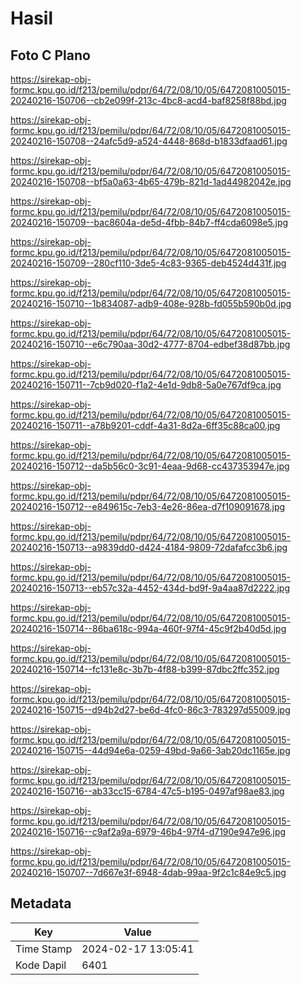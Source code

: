 # Hasil

## Foto C Plano

https://sirekap-obj-formc.kpu.go.id/f213/pemilu/pdpr/64/72/08/10/05/6472081005015-20240216-150706--cb2e099f-213c-4bc8-acd4-baf8258f88bd.jpg

https://sirekap-obj-formc.kpu.go.id/f213/pemilu/pdpr/64/72/08/10/05/6472081005015-20240216-150708--24afc5d9-a524-4448-868d-b1833dfaad61.jpg

https://sirekap-obj-formc.kpu.go.id/f213/pemilu/pdpr/64/72/08/10/05/6472081005015-20240216-150708--bf5a0a63-4b65-479b-821d-1ad44982042e.jpg

https://sirekap-obj-formc.kpu.go.id/f213/pemilu/pdpr/64/72/08/10/05/6472081005015-20240216-150709--bac8604a-de5d-4fbb-84b7-ff4cda6098e5.jpg

https://sirekap-obj-formc.kpu.go.id/f213/pemilu/pdpr/64/72/08/10/05/6472081005015-20240216-150709--280cf110-3de5-4c83-9365-deb4524d431f.jpg

https://sirekap-obj-formc.kpu.go.id/f213/pemilu/pdpr/64/72/08/10/05/6472081005015-20240216-150710--1b834087-adb9-408e-928b-fd055b590b0d.jpg

https://sirekap-obj-formc.kpu.go.id/f213/pemilu/pdpr/64/72/08/10/05/6472081005015-20240216-150710--e6c790aa-30d2-4777-8704-edbef38d87bb.jpg

https://sirekap-obj-formc.kpu.go.id/f213/pemilu/pdpr/64/72/08/10/05/6472081005015-20240216-150711--7cb9d020-f1a2-4e1d-9db8-5a0e767df9ca.jpg

https://sirekap-obj-formc.kpu.go.id/f213/pemilu/pdpr/64/72/08/10/05/6472081005015-20240216-150711--a78b9201-cddf-4a31-8d2a-6ff35c88ca00.jpg

https://sirekap-obj-formc.kpu.go.id/f213/pemilu/pdpr/64/72/08/10/05/6472081005015-20240216-150712--da5b56c0-3c91-4eaa-9d68-cc437353947e.jpg

https://sirekap-obj-formc.kpu.go.id/f213/pemilu/pdpr/64/72/08/10/05/6472081005015-20240216-150712--e849615c-7eb3-4e26-86ea-d7f109091678.jpg

https://sirekap-obj-formc.kpu.go.id/f213/pemilu/pdpr/64/72/08/10/05/6472081005015-20240216-150713--a9839dd0-d424-4184-9809-72dafafcc3b6.jpg

https://sirekap-obj-formc.kpu.go.id/f213/pemilu/pdpr/64/72/08/10/05/6472081005015-20240216-150713--eb57c32a-4452-434d-bd9f-9a4aa87d2222.jpg

https://sirekap-obj-formc.kpu.go.id/f213/pemilu/pdpr/64/72/08/10/05/6472081005015-20240216-150714--86ba618c-994a-460f-97f4-45c9f2b40d5d.jpg

https://sirekap-obj-formc.kpu.go.id/f213/pemilu/pdpr/64/72/08/10/05/6472081005015-20240216-150714--fc131e8c-3b7b-4f88-b399-87dbc2ffc352.jpg

https://sirekap-obj-formc.kpu.go.id/f213/pemilu/pdpr/64/72/08/10/05/6472081005015-20240216-150715--d94b2d27-be6d-4fc0-86c3-783297d55009.jpg

https://sirekap-obj-formc.kpu.go.id/f213/pemilu/pdpr/64/72/08/10/05/6472081005015-20240216-150715--44d94e6a-0259-49bd-9a66-3ab20dc1165e.jpg

https://sirekap-obj-formc.kpu.go.id/f213/pemilu/pdpr/64/72/08/10/05/6472081005015-20240216-150716--ab33cc15-6784-47c5-b195-0497af98ae83.jpg

https://sirekap-obj-formc.kpu.go.id/f213/pemilu/pdpr/64/72/08/10/05/6472081005015-20240216-150716--c9af2a9a-6979-46b4-97f4-d7190e947e96.jpg

https://sirekap-obj-formc.kpu.go.id/f213/pemilu/pdpr/64/72/08/10/05/6472081005015-20240216-150707--7d667e3f-6948-4dab-99aa-9f2c1c84e9c5.jpg


## Metadata

| Key        | Value               |
| ---------- | ------------------- |
| Time Stamp | 2024-02-17 13:05:41 |
| Kode Dapil | 6401                |



